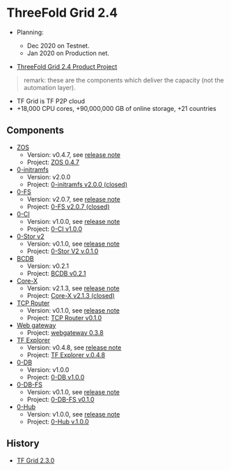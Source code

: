 # ThreeFold Grid 2.4

- Planning: 
  - Dec 2020 on Testnet.
  - Jan 2020 on Production net.

- [ThreeFold Grid 2.4 Product Project](https://github.com/orgs/threefoldtech/projects/118)

> remark: these are the components which deliver the capacity (not the automation layer).

- TF Grid is TF P2P cloud
- +18,000 CPU cores, +90,000,000 GB of online storage, +21 countries

## Components

- [ZOS](https://github.com/threefoldtech/zos) 
  - Version: v0.4.7, see [release note](https://github.com/threefoldtech/zos/releases/tag/v0.4.7)
  - Project: [ZOS 0.4.7](https://github.com/threefoldtech/zos/projects/2)
- [0-initramfs](https://github.com/threefoldtech/0-initramfs) 
  - Version: v2.0.0
  - Project: [0-initramfs v2.0.0 (closed)](https://github.com/threefoldtech/0-initramfs/projects/2)
- [0-FS](https://github.com/threefoldtech/0-fs) 
  - Version: v2.0.7, see [release note](https://github.com/threefoldtech/0-fs/releases/tag/v2.0.7)
  - Project: [0-FS v2.0.7 (closed)](https://github.com/threefoldtech/0-fs/projects/3)
- [0-CI](https://github.com/threefoldtech/zeroCI) 
  - Version: v1.0.0, see [release note](https://github.com/threefoldtech/zeroCI/releases/tag/v1.0.0)
  - Project: [0-CI v1.0.0](https://github.com/threefoldtech/zeroCI/projects/1)
- [0-Stor v2](https://github.com/threefoldtech/0-stor_v2) 
  - Version: v0.1.0, see [release note](https://github.com/threefoldtech/0-stor_v2/releases/tag/v0.1.0)
  - Project: [0-Stor V2 v.0.1.0](https://github.com/threefoldtech/0-stor_v2/projects/1)
- [BCDB](https://github.com/threefoldtech/bcdb)
  - Version: v0.2.1
  - Project: [BCDB v0.2.1](https://github.com/threefoldtech/bcdb/projects/1)
- [Core-X](https://github.com/threefoldtech/corex) 
  - Version: v2.1.3, see [release note](https://github.com/threefoldtech/corex/releases/tag/2.1.3)
  - Project: [Core-X v2.1.3 (closed)](https://github.com/threefoldtech/corex/projects/2)
- [TCP Router](https://github.com/threefoldtech/tcprouter) 
  - Version: v0.1.0, see [release note](https://github.com/threefoldtech/tcprouter/releases/tag/v0.1.0)
  - Project: [TCP Router v0.1.0](https://github.com/threefoldtech/tcprouter/projects/1)
- [Web gateway](https://github.com/threefoldtech/tfgateway/)
  - Project: [webgateway 0.3.8](https://github.com/threefoldtech/tfgateway/projects/1)
- [TF Explorer](https://github.com/threefoldtech/tfexplorer) 
  - Version: v0.4.8, see [release note](https://github.com/threefoldtech/tfexplorer/releases/tag/v0.4.8)
  - Project: [TF Explorer v.0.4.8](https://github.com/threefoldtech/tfexplorer/projects/2)
- [0-DB](https://github.com/threefoldtech/0-db)
  - Version: v1.0.0
  - Project: [0-DB v1.0.0](https://github.com/threefoldtech/0-db/projects/1)
- [0-DB-FS](https://github.com/threefoldtech/0-DB-FS)
  - Version: v0.1.0, see [release note](https://github.com/threefoldtech/0-db-fs/releases/tag/v0.1.0)
  - Project: [0-DB-FS v0.1.0](https://github.com/threefoldtech/0-db-fs/projects/1)
- [0-Hub](https://github.com/threefoldtech/0-hub)
  - Version: v1.0.0, see [release note](https://github.com/threefoldtech/0-hub/projects/1)
  - Project: [0-Hub v.1.0.0](https://github.com/threefoldtech/0-hub/projects/1)

## History

- [TF Grid 2.3.0](https://github.com/threefoldtech/home/blob/master/products/tfgrid2.3.md)

